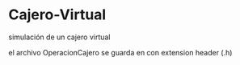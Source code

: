 # Cajero-Virtual
simulación de un cajero virtual


el archivo OperacionCajero se guarda en con extension header (.h)

